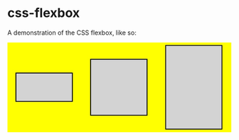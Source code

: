 # css-flexbox
A demonstration of the CSS flexbox, like so:

![alt text](https://raw.githubusercontent.com/AtifFarooq/css-flexbox/master/thumbnail.jpg)
